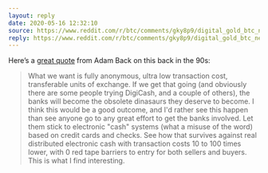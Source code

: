 ```yaml
---
layout: reply
date: 2020-05-16 12:32:10
source: https://www.reddit.com/r/btc/comments/gky8p9/digital_gold_btc_never_seem_ambitious_enough_peer/fqu1qez?utm_source=share&utm_medium=web2x
reply: https://www.reddit.com/r/btc/comments/gky8p9/digital_gold_btc_never_seem_ambitious_enough_peer/?utm_source=share&utm_medium=web2x
---
```


Here’s a [great quote](http://mailing-list-archive.cryptoanarchy.wiki/archive/1997/05/ef17e389556d2b6e27e8e0036a85ce1fedc73e2de871cc30728e7fc8be3d7f09/) from Adam Back on this back in the 90s:

> What we want is fully anonymous, ultra low transaction cost, transferable units of exchange. If we get that going (and obviously there are some people trying DigiCash, and a couple of others), the banks will become the obsolete dinasaurs they deserve to become. I think this would be a good outcome, and I'd rather see this happen than see anyone go to any great effort to get the banks involved. Let them stick to electronic "cash" systems (what a misuse of the word) based on credit cards and checks. See how that survives against real distributed electronic cash with transaction costs 10 to 100 times lower, with 0 red tape barriers to entry for both sellers and buyers. This is what I find interesting.
